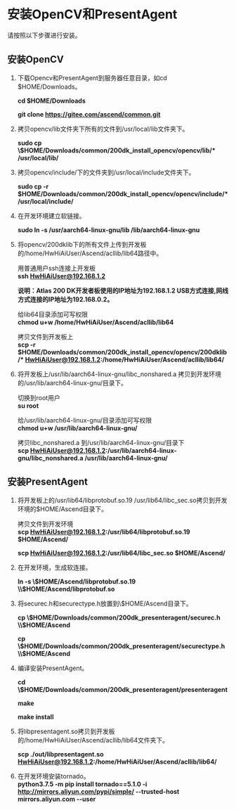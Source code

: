 # 安装OpenCV和PresentAgent<a name="ZH-CN_TOPIC_0228768065"></a>

请按照以下步骤进行安装。

## 安装OpenCV

1.  下载Opencv和PresentAgent到服务器任意目录，如cd $HOME/Downloads。  

    **cd $HOME/Downloads**  

    **git clone https://gitee.com/ascend/common.git**  

2.  拷贝opencv/lib文件夹下所有的文件到/usr/local/lib文件夹下。  


    **sudo cp \\$HOME/Downloads/common/200dk_install_opencv/opencv/lib/\* /usr/local/lib/**

3.  拷贝opencv/include/下的文件夹到/usr/local/include文件夹下。  

    **sudo cp -r $HOME/Downloads/common/200dk_install_opencv/opencv/include/\* /usr/local/include/**    

4.  在开发环境建立软链接。  

    **sudo ln -s /usr/aarch64-linux-gnu/lib /lib/aarch64-linux-gnu**
  
5.  将opencv/200dklib下的所有文件上传到开发板的/home/HwHiAiUser/Ascend/acllib/lib64路径中。  

    用普通用户ssh连接上开发板  
    **ssh HwHiAiUser@192.168.1.2**  

    **说明：Atlas 200 DK开发者板使用的IP地址为192.168.1.2 USB方式连接,网线方式连接的IP地址为192.168.0.2。**

    给lib64目录添加可写权限  
    **chmod u+w /home/HwHiAiUser/Ascend/acllib/lib64** 
 
    拷贝文件到开发板上  
    **scp -r $HOME/Downloads/common/200dk_install_opencv/opencv/200dklib/\* HwHiAiUser@192.168.1.2:/home/HwHiAiUser/Ascend/acllib/lib64/**  

6.  将开发板上/usr/lib/aarch64-linux-gnu/libc_nonshared.a 拷贝到开发环境的/usr/lib/aarch64-linux-gnu/目录下。  
  

    切换到root用户  
    **su root**  

    给/usr/lib/aarch64-linux-gnu/目录添加可写权限  
    **chmod u+w /usr/lib/aarch64-linux-gnu/**  

    拷贝libc_nonshared.a 到/usr/lib/aarch64-linux-gnu/目录下   
    **scp HwHiAiUser@192.168.1.2:/usr/lib/aarch64-linux-gnu/libc_nonshared.a /usr/lib/aarch64-linux-gnu/**
    
## 安装PresentAgent  

1.  将开发板上的/usr/lib64/libprotobuf.so.19 /usr/lib64/libc_sec.so拷贝到开发环境的$HOME/Ascend目录下。  
  
    拷贝文件到开发环境  
    **scp HwHiAiUser@192.168.1.2:/usr/lib64/libprotobuf.so.19 $HOME/Ascend/** 
  
    **scp HwHiAiUser@192.168.1.2:/usr/lib64/libc_sec.so $HOME/Ascend/**  


2.  在开发环境，生成软连接。   

    **ln -s \\$HOME/Ascend/libprotobuf.so.19 \\$HOME/Ascend/libprotobuf.so**   

3.  将securec.h和securectype.h放置到\\$HOME/Ascend目录下。
  
    **cp \\$HOME/Downloads/common/200dk_presenteragent/securec.h \\$HOME/Ascend** 
 
    **cp \\$HOME/Downloads/common/200dk_presenteragent/securectype.h \\$HOME/Ascend**

4.  编译安装PresentAgent。  

    **cd \\$HOME/Downloads/common/200dk_presenteragent/presenteragent**  

    **make**  

    **make install**

5.  将libpresentagent.so拷贝到开发板的/home/HwHiAiUser/Ascend/acllib/lib64文件夹下。  
    
    **scp ./out/libpresentagent.so HwHiAiUser@192.168.1.2:/home/HwHiAiUser/Ascend/acllib/lib64/**  

6. 在开发环境安装tornado。  
**python3.7.5 -m pip install tornado==5.1.0 -i http://mirrors.aliyun.com/pypi/simple/ --trusted-host mirrors.aliyun.com --user**
   